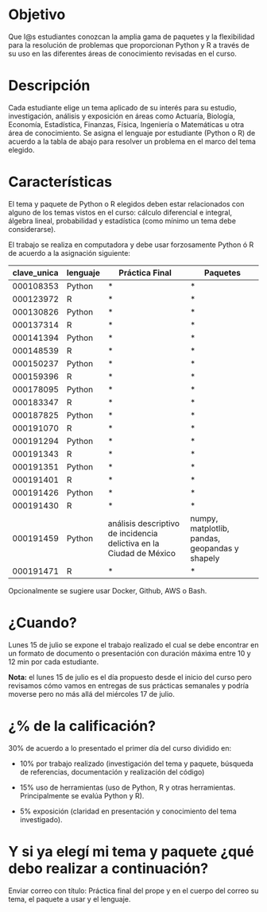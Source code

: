 # Objetivo

Que l@s estudiantes conozcan la amplia gama de paquetes y la flexibilidad para la resolución de problemas que proporcionan Python y R a través de su uso en las diferentes áreas de conocimiento revisadas en el curso.

# Descripción

Cada estudiante elige un tema aplicado de su interés para su estudio, investigación, análisis y exposición en áreas como Actuaría, Biología, Economía, Estadística, Finanzas, Física, Ingeniería o Matemáticas u otra área de conocimiento. Se asigna el lenguaje por estudiante (Python o R) de acuerdo a la tabla de abajo para resolver un problema en el marco del tema elegido.

# Características

El tema y paquete de Python o R elegidos deben estar relacionados con alguno de los temas vistos en el curso: cálculo diferencial e integral, álgebra lineal, probabilidad y estadística (como mínimo un tema debe considerarse).

El trabajo se realiza en computadora y debe usar forzosamente Python ó R de acuerdo a la asignación siguiente:

|clave_unica|lenguaje| Práctica Final|Paquetes|
|-----------|--------|---------------|--------|
|000108353|Python|*|*|
|000123972|R|*|*|
|000130826|Python|*|*|
|000137314|R|*|*|
|000141394|Python|*|*|
|000148539|R|*|*|
|000150237|Python|*|*|
|000159396|R|*|*|
|000178095|Python|*|*|
|000183347|R|*|*|
|000187825|Python|*|*|
|000191070|R|*|*|
|000191294|Python|*|*|
|000191343|R|*|*|
|000191351|Python|*|*|
|000191401|R|*|*|
|000191426|Python|*|*|
|000191430|R|*|*|
|000191459|Python|análisis descriptivo de incidencia delictiva en la Ciudad de México|numpy, matplotlib, pandas, geopandas y shapely|
|000191471|R|*|*|

Opcionalmente se sugiere usar Docker, Github, AWS o Bash.

# ¿Cuando?

Lunes 15 de julio se expone el trabajo realizado el cual se debe encontrar en un formato de documento o presentación con duración máxima entre 10 y 12 min por cada estudiante.

**Nota:** el lunes 15 de julio es el día propuesto desde el inicio del curso pero revisamos cómo vamos en entregas de sus prácticas semanales y podría moverse pero no más allá del miércoles 17 de julio.

# ¿% de la calificación?

30% de acuerdo a lo presentado el primer día del curso dividido en:

* 10% por trabajo realizado (investigación del tema y paquete, búsqueda de referencias, documentación y realización del código)

* 15% uso de herramientas (uso de Python, R y otras herramientas. Principalmente se evalúa Python y R).

* 5% exposición (claridad en presentación y conocimiento del tema investigado). 


# Y si ya elegí mi tema y paquete ¿qué debo realizar a continuación?

Enviar correo con título: Práctica final del prope y en el cuerpo del correo su tema, el paquete a usar y el lenguaje.
